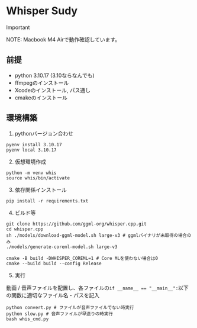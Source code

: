 # Whisper Sudy

> [!IMPORTANT]
> NOTE: Macbook M4 Airで動作確認しています。

## 前提

- python 3.10.17 (3.10ならなんでも)
- ffmpegのインストール
- Xcodeのインストール, パス通し
- cmakeのインストール

## 環境構築

1. pythonバージョン合わせ

```
pyenv install 3.10.17
pyenv local 3.10.17
```

2. 仮想環境作成

```
python -m venv whis
source whis/bin/activate
```

3. 依存関係インストール

```
pip install -r requirements.txt
```

4. ビルド等

```
git clone https://github.com/ggml-org/whisper.cpp.git
cd whisper.cpp
sh ./models/download-ggml-model.sh large-v3 # ggmlバイナリが未取得の場合のみ
./models/generate-coreml-model.sh large-v3

cmake -B build -DWHISPER_COREML=1 # Core MLを使わない場合は0
cmake --build build --config Release
```

5. 実行

動画 / 音声ファイルを配置し、各ファイルの`if __name__ == "__main__":`以下の関数に適切なファイル名・パスを記入

```
python convert.py # ファイルが音声ファイルでない時実行
python slow.py # 音声ファイルが早送りの時実行
bash whis_cmd.py
```